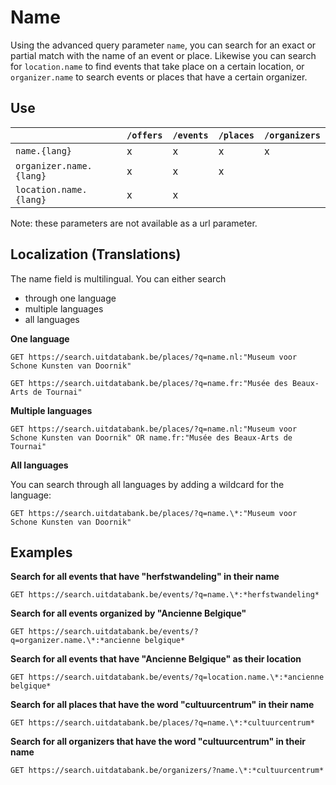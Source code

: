 ---
---

# Name

Using the advanced query parameter `name`, you can search for an exact or partial match with the name of an event or place.
Likewise you can search for `location.name` to find events that take place on a certain location, or `organizer.name` to search events or places that have a certain organizer.

## Use

|                        | `/offers` | `/events` | `/places` | `/organizers` |
| --------------------   | --------- | --------- | --------- | ------------- |
| `name.{lang}`          | x         | x         | x         | x             |
| `organizer.name.{lang}`|      x    |     x     |     x     |               |
| `location.name.{lang}` | x         | x         |           |               |


Note: these parameters are not available as a url parameter. 


## Localization \(Translations\)

The name field is multilingual. You can either search 
- through one language
- multiple languages
- all languages

**One language**
```
GET https://search.uitdatabank.be/places/?q=name.nl:"Museum voor Schone Kunsten van Doornik"
```

```
GET https://search.uitdatabank.be/places/?q=name.fr:"Musée des Beaux-Arts de Tournai"
```

**Multiple languages**
```
GET https://search.uitdatabank.be/places/?q=name.nl:"Museum voor Schone Kunsten van Doornik" OR name.fr:"Musée des Beaux-Arts de Tournai"
```

**All languages**

You can search through all languages by adding a wildcard for the language:

```
GET https://search.uitdatabank.be/places/?q=name.\*:"Museum voor Schone Kunsten van Doornik"
```

## Examples
**Search for all events that have "herfstwandeling" in their name**
```
GET https://search.uitdatabank.be/events/?q=name.\*:*herfstwandeling*
```

**Search for all events organized by "Ancienne Belgique"**
```
GET https://search.uitdatabank.be/events/?q=organizer.name.\*:*ancienne belgique*
```

**Search for all events that have "Ancienne Belgique" as their location**
```
GET https://search.uitdatabank.be/events/?q=location.name.\*:*ancienne belgique*
```

**Search for all places that have the word "cultuurcentrum" in their name**
```
GET https://search.uitdatabank.be/places/?q=name.\*:*cultuurcentrum*
```

**Search for all organizers that have the word "cultuurcentrum" in their name**
```
GET https://search.uitdatabank.be/organizers/?name.\*:*cultuurcentrum*
```

